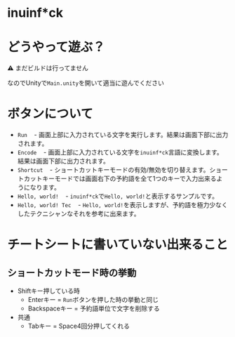 # inuinf*ck

# どうやって遊ぶ？
:warning: まだビルドは行ってません

なのでUnityで`Main.unity`を開いて適当に遊んでください

# ボタンについて
- `Run`
    - 画面上部に入力されている文字を実行します。結果は画面下部に出力されます。
- `Encode`
    - 画面上部に入力されている文字を`inuinf*ck`言語に変換します。結果は画面下部に出力されます。
- `Shortcut`
    - ショートカットキーモードの有効/無効を切り替えます。ショートカットキーモードでは画面右下の予約語を全て1つのキーで入力出来るようになります。
- `Hello, world!`
    - `inuinf*ck`で`Hello, world!`と表示するサンプルです。
- `Hello, world! Tec`
    - `Hello, world!`を表示しますが、予約語を極力少なくしたテクニシャンなそれを参考に出来ます。

# チートシートに書いていない出来ること
## ショートカットモード時の挙動

- Shiftキー押している時
    - Enterキー = `Run`ボタンを押した時の挙動と同じ
    - Backspaceキー = 予約語単位で文字を削除する
- 共通
    - Tabキー = Space4回分押してくれる
